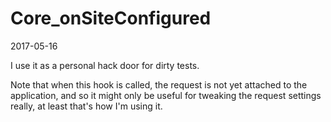 Core_onSiteConfigured
======================
2017-05-16


I use it as a personal hack door for dirty tests.

Note that when this hook is called, the request is not yet attached to the application,
and so it might only be useful for tweaking the request settings really, at least that's how I'm using it.